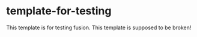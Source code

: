 # template-for-testing
This template is for testing fusion. This template is supposed to be broken!
 
